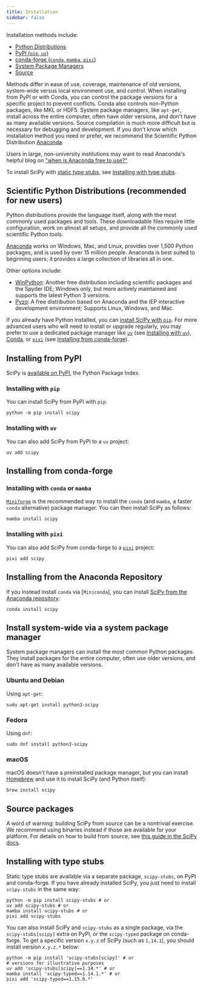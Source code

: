 ```yaml
---
title: Installation
sidebar: false
---
```


Installation methods include:

- [Python Distributions](#distributions)
- [PyPI (`pip`, `uv`)](#pypi-install)
- [conda-forge (`conda`, `mamba`, `pixi`)](#conda-forge-install)
- [System Package Managers](#system-package-manager)
- [Source](#source)

Methods differ in ease of use, coverage, maintenance of old versions,
system-wide versus local environment use, and control. When installing
from PyPI or with Conda, you can control the package versions for a specific
project to prevent conflicts. Conda also controls non-Python packages,
like MKL or HDF5. System package managers, like `apt-get`, install
across the entire computer, often have older versions, and don't have
as many available versions. Source compilation is much more difficult
but is necessary for debugging and development. If you don't know which
installation method you need or prefer, we recommend the Scientific
Python Distribution [Anaconda](https://www.anaconda.com/download/).

Users in large, non-university institutions may want to read Anaconda's
helpful blog on ["when is Anaconda free to use?"][anaconda-blog]

[anaconda-blog]: https://www.anaconda.com/blog/update-on-anacondas-terms-of-service-for-academia-and-research

To install SciPy with [static type stubs],
see [Installing with type stubs](#type-stubs).

[static type stubs]: https://typing.readthedocs.io/en/latest/guides/libraries.html

<a name="distributions"></a>

## Scientific Python Distributions (recommended for new users)

Python distributions provide the language itself, along with the most
commonly used packages and tools. These downloadable files require
little configuration, work on almost all setups, and provide all the
commonly used scientific Python tools.

[Anaconda](https://www.anaconda.com/download/) works on Windows, Mac,
and Linux, provides over 1,500 Python packages, and is used by over 15
million people. Anaconda is best suited to beginning users; it provides
a large collection of libraries all in one.

Other options include:

- [WinPython](https://winpython.github.io): Another free distribution
  including scientific packages and the Spyder IDE; Windows only, but
  more actively maintained and supports the latest Python 3 versions.
- [Pyzo](https://pyzo.org): A free distribution based on Anaconda
  and the IEP interactive development environment; Supports Linux,
  Windows, and Mac.

If you already have Python installed, you can
[install SciPy with `pip`](#pip-install).
For more advanced users who will need to install or upgrade regularly,
you may prefer to use a dedicated package manager like [`uv`]
(see [Installing with `uv`](#uv-install)),
[Conda], or [`pixi`] (see [Installing from conda-forge](#conda-forge-install)).

[`uv`]: https://docs.astral.sh/uv/
[Conda]: https://docs.conda.io/projects/conda/en/latest/index.html
[`pixi`]: https://pixi.sh/latest/

<a name="pypi-install"></a>

## Installing from PyPI

SciPy is [available on PyPI](https://pypi.org/project/scipy/), the Python Package Index.

<a name="pip-install"></a>

### Installing with `pip`

You can install SciPy from PyPI with `pip`:

    python -m pip install scipy

<a name="uv-install"></a>

### Installing with `uv`

You can also add SciPy from PyPI to a `uv` project:

    uv add scipy

<a name="conda-forge-install"></a>

## Installing from conda-forge

### Installing with `conda` or `mamba`

[`Miniforge`] is the recommended way to install the `conda`
(and `mamba`, a faster `conda` alternative) package manager.
You can then install SciPy as follows:

    mamba install scipy

[`Miniforge`]: https://conda-forge.org/download/

### Installing with `pixi`

You can also add SciPy from conda-forge to a [`pixi`] project:

    pixi add scipy

## Installing from the Anaconda Repository

If you instead install `conda` via [`Miniconda`], you can install
[SciPy from the Anaconda repository](https://anaconda.org/anaconda/scipy):

    conda install scipy

<a name="system-package-manager"></a>

## Install system-wide via a system package manager

System package managers can install the most common Python packages.
They install packages for the entire computer, often use older versions,
and don't have as many available versions.

### Ubuntu and Debian

Using `apt-get`:

    sudo apt-get install python3-scipy

### Fedora

Using `dnf`:

    sudo dnf install python3-scipy

### macOS

macOS doesn't have a preinstalled package manager, but you can install
[Homebrew](https://brew.sh/) and use it to install SciPy (and Python itself):

    brew install scipy

<a name="source"></a>

## Source packages

A word of warning: building SciPy from source can be a nontrivial exercise. We
recommend using binaries instead if those are available for your platform.
For details on how to build from source, see
[this guide in the SciPy docs](https://scipy.github.io/devdocs/building/index.html).

<a name="type-stubs"></a>

## Installing with type stubs

Static type stubs are available via a separate package, `scipy-stubs`, on
PyPI and conda-forge. If you have already installed SciPy, you just need to
install `scipy-stubs` in the same way:

    python -m pip install scipy-stubs # or
    uv add scipy-stubs # or
    mamba install scipy-stubs # or
    pixi add scipy-stubs

<!---
XXX: https://github.com/conda-forge/scipy-stubs-feedstock/pull/5
-->

You can also install SciPy and `scipy-stubs` as a single package,
via the `scipy-stubs[scipy]` extra on PyPI, or the `scipy-typed`
package on conda-forge.
To get a specific version `x.y.z` of SciPy (such as `1.14.1`),
you should install version `x.y.z.*` below:

    python -m pip install 'scipy-stubs[scipy]' # or
    # versions for illustrative purposes
    uv add 'scipy-stubs[scipy]==1.14.*' # or
    mamba install 'scipy-typed==1.14.1.*' # or
    pixi add 'scipy-typed==1.15.0.*'


